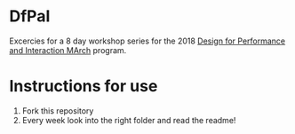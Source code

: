 # DfPaI

Excercies for a 8 day workshop series for the 2018 [Design for Performance and Interaction MArch](https://www.ucl.ac.uk/bartlett/architecture/programmes/postgraduate/march-design-for-performance-and-interaction) program.

# Instructions for use

1. Fork this repository
2. Every week look into the right folder and read the readme!
